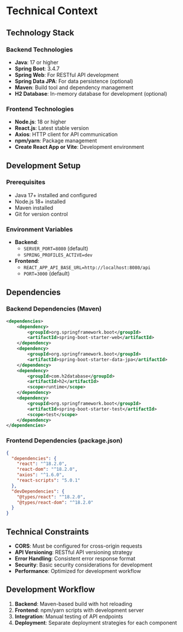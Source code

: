 # Technical Context

## Technology Stack

### Backend Technologies
- **Java**: 17 or higher
- **Spring Boot**: 3.4.7
- **Spring Web**: For RESTful API development
- **Spring Data JPA**: For data persistence (optional)
- **Maven**: Build tool and dependency management
- **H2 Database**: In-memory database for development (optional)

### Frontend Technologies
- **Node.js**: 18 or higher
- **React.js**: Latest stable version
- **Axios**: HTTP client for API communication
- **npm/yarn**: Package management
- **Create React App or Vite**: Development environment

## Development Setup

### Prerequisites
- Java 17+ installed and configured
- Node.js 18+ installed
- Maven installed
- Git for version control

### Environment Variables
- **Backend**: 
  - `SERVER_PORT=8080` (default)
  - `SPRING_PROFILES_ACTIVE=dev`
- **Frontend**:
  - `REACT_APP_API_BASE_URL=http://localhost:8080/api`
  - `PORT=3000` (default)

## Dependencies

### Backend Dependencies (Maven)
```xml
<dependencies>
    <dependency>
        <groupId>org.springframework.boot</groupId>
        <artifactId>spring-boot-starter-web</artifactId>
    </dependency>
    <dependency>
        <groupId>org.springframework.boot</groupId>
        <artifactId>spring-boot-starter-data-jpa</artifactId>
    </dependency>
    <dependency>
        <groupId>com.h2database</groupId>
        <artifactId>h2</artifactId>
        <scope>runtime</scope>
    </dependency>
    <dependency>
        <groupId>org.springframework.boot</groupId>
        <artifactId>spring-boot-starter-test</artifactId>
        <scope>test</scope>
    </dependency>
</dependencies>
```

### Frontend Dependencies (package.json)
```json
{
  "dependencies": {
    "react": "^18.2.0",
    "react-dom": "^18.2.0",
    "axios": "^1.6.0",
    "react-scripts": "5.0.1"
  },
  "devDependencies": {
    "@types/react": "^18.2.0",
    "@types/react-dom": "^18.2.0"
  }
}
```

## Technical Constraints
- **CORS**: Must be configured for cross-origin requests
- **API Versioning**: RESTful API versioning strategy
- **Error Handling**: Consistent error response format
- **Security**: Basic security considerations for development
- **Performance**: Optimized for development workflow

## Development Workflow
1. **Backend**: Maven-based build with hot reloading
2. **Frontend**: npm/yarn scripts with development server
3. **Integration**: Manual testing of API endpoints
4. **Deployment**: Separate deployment strategies for each component 